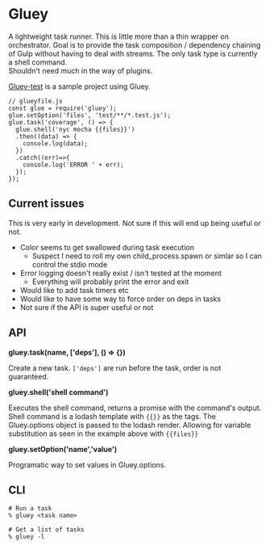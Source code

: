 Gluey
==
A lightweight task runner.  This is little more than a thin wrapper on
orchestrator.  Goal is to provide the task composition / dependency chaining of
Gulp without having to deal with streams. The only task type is currently a shell command.  
Shouldn't need much in the way of plugins.


[Gluey-test](https://github.com/skarfacegc/Gluey-test) is a sample project using Gluey.


    // glueyfile.js
    const glue = require('gluey');
    glue.setOption('files', 'test/**/*.test.js');
    glue.task('coverage', () => {
      glue.shell('nyc mocha {{files}}')
      .then((data) => {
        console.log(data);
      })
      .catch((err)=>{
        console.log('ERROR ' + err);
      });
    });

Current issues
--
This is very early in development.  Not sure if this will end up being useful or not.

- Color seems to get swallowed during task execution
  - Suspect I need to roll my own child_process.spawn or simlar so I can control the stdio mode
- Error logging doesn't really exist / isn't tested at the moment
  - Everything will probably print the error and exit
- Would like to add task timers etc
- Would like to have some way to force order on deps in tasks
- Not sure if the API is super useful or not



API
--
**gluey.task(name, ['deps'], () => {})**

Create a new task.  `['deps']` are run before the task, order is not guaranteed.

**gluey.shell('shell command')**

Executes the shell command, returns a promise with the command's output.  
Shell command is a lodash template with `{{}}` as the tags.  The Gluey.options object is passed
to the lodash render.  Allowing for variable substitution as seen in the example above with `{{files}}`

**gluey.setOption('name','value')**

Programatic way to set values in Gluey.options.

CLI
--
    # Run a task
    % gluey <task name>

    # Get a list of tasks
    % gluey -l
